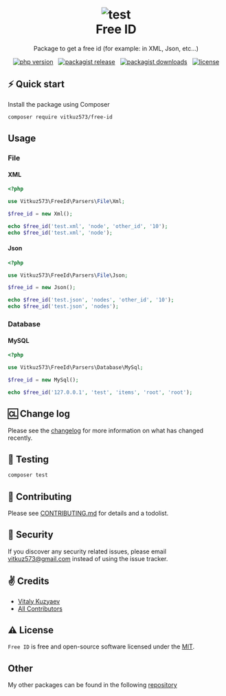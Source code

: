 <h1 align="center">
    <img alt="test" src="https://raw.githubusercontent.com/vitkuz573/free-id/main/.github/images/xml_parser.gif"/></br>
  Free ID
</h1>

<p align="center">Package to get a free id (for example: in XML, Json, etc...)</p>

<p align="center">
    <a href="https://php.net" target="_blank"><img src="https://img.shields.io/badge/PHP-8.0+-00ADD8?style=for-the-badge&logo=php" alt="php version"/></a>
    &nbsp;
    <a href="https://packagist.org/packages/vitkuz573/free-id" target="_blank"><img src="https://img.shields.io/packagist/v/vitkuz573/free-id?style=for-the-badge" alt="packagist release"/></a>
    &nbsp;
    <a href="https://packagist.org/packages/vitkuz573/free-id" target="_blank"><img src="https://img.shields.io/packagist/dt/vitkuz573/free-id?style=for-the-badge" alt="packagist downloads"/></a>
    &nbsp;
    <a href="https://github.com/vitkuz573/free-id/blob/main/LICENSE" target="_blank"><img src="https://img.shields.io/badge/license-mit-red?style=for-the-badge&logo=none" alt="license"/></a>
</p>

## ⚡️ Quick start

Install the package using Composer
```bash
composer require vitkuz573/free-id
```

## Usage

### File

#### XML
```php
<?php

use Vitkuz573\FreeId\Parsers\File\Xml;

$free_id = new Xml();

echo $free_id('test.xml', 'node', 'other_id', '10');
echo $free_id('test.xml', 'node');
```

#### Json
```php
<?php

use Vitkuz573\FreeId\Parsers\File\Json;

$free_id = new Json();

echo $free_id('test.json', 'nodes', 'other_id', '10');
echo $free_id('test.json', 'nodes');
```

### Database

#### MySQL
```php
<?php

use Vitkuz573\FreeId\Parsers\Database\MySql;

$free_id = new MySql();

echo $free_id('127.0.0.1', 'test', 'items', 'root', 'root');
```

## 🆑 Change log

Please see the [changelog](CHANGELOG.md) for more information on what has changed recently.

## 🚩 Testing

```bash
composer test
```

## 👋 Contributing

Please see [CONTRIBUTING.md](CONTRIBUTING.md) for details and a todolist.

## 🔐 Security

If you discover any security related issues, please email [vitkuz573@gmail.com](mailto:vitkuz573@gmail.com) instead of using the issue tracker.

## ✌️ Credits

- [Vitaly Kuzyaev][link-author]
- [All Contributors][link-contributors]

## ⚠️ License

`Free ID` is free and open-source software licensed under the [MIT](https://github.com/vitkuz573/free-id/blob/main/LICENSE).

## Other

My other packages can be found in the following [repository](https://github.com/vitkuz573/composer_packages)

[ico-version]: https://img.shields.io/packagist/v/vitkuz573/free-id.svg?style=flat-square
[ico-downloads]: https://img.shields.io/packagist/dt/vitkuz573/free-id.svg?style=flat-square

[link-packagist]: https://packagist.org/packages/vitkuz573/free-id
[link-downloads]: https://packagist.org/packages/vitkuz573/free-id
[link-author]: https://github.com/vitkuz573
[link-contributors]: ../../contributors

